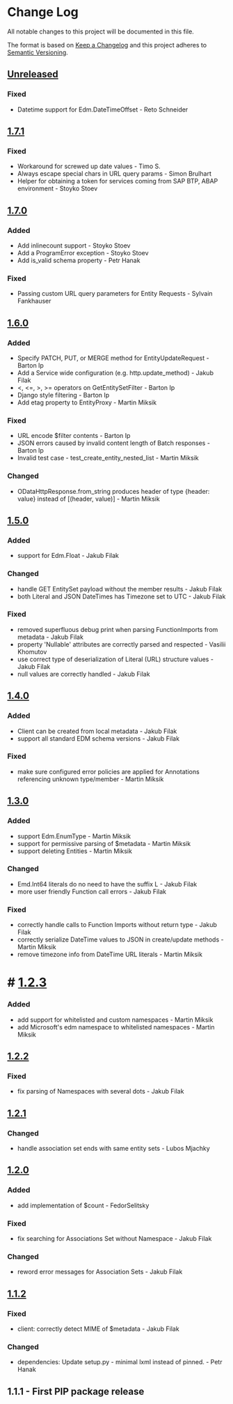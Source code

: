 # Change Log
All notable changes to this project will be documented in this file.

The format is based on [Keep a Changelog](http://keepachangelog.com/)
and this project adheres to [Semantic Versioning](http://semver.org/).

## [Unreleased]

### Fixed
- Datetime support for Edm.DateTimeOffset - Reto Schneider

## [1.7.1]

### Fixed
- Workaround for screwed up date values - Timo S.
- Always escape special chars in URL query params - Simon Brulhart
- Helper for obtaining a token for services coming from SAP BTP, ABAP environment - Stoyko Stoev

## [1.7.0]

### Added
- Add inlinecount support - Stoyko Stoev
- Add a ProgramError exception - Stoyko Stoev
- Add is_valid schema property - Petr Hanak

### Fixed
- Passing custom URL query parameters for Entity Requests - Sylvain Fankhauser

## [1.6.0]

### Added
- Specify PATCH, PUT, or MERGE method for EntityUpdateRequest - Barton Ip
- Add a Service wide configuration (e.g. http.update\_method) - Jakub Filak
- <, <=, >, >= operators on GetEntitySetFilter - Barton Ip
- Django style filtering - Barton Ip
- Add etag property to EntityProxy - Martin Miksik

### Fixed
- URL encode $filter contents - Barton Ip
- JSON errors caused by invalid content length of Batch responses - Barton Ip
- Invalid test case - test_create_entity_nested_list - Martin Miksik

### Changed
- ODataHttpResponse.from_string produces header of type {header: value} instead of [(header, value)] - Martin Miksik

## [1.5.0]

### Added
- support for Edm.Float - Jakub Filak

### Changed
- handle GET EntitySet payload without the member results - Jakub Filak
- both Literal and JSON DateTimes has Timezone set to UTC - Jakub Filak

### Fixed
- removed superfluous debug print when parsing FunctionImports from metadata - Jakub Filak
- property 'Nullable' attributes are correctly parsed and respected - Vasilii Khomutov
- use correct type of deserialization of Literal (URL) structure values - Jakub Filak
- null values are correctly handled - Jakub Filak

## [1.4.0]

### Added
- Client can be created from local metadata - Jakub Filak
- support all standard EDM schema versions - Jakub Filak

### Fixed
- make sure configured error policies are applied for Annotations referencing
  unknown type/member - Martin Miksik

## [1.3.0]

### Added
- support Edm.EnumType - Martin Miksik
- support for permissive parsing of $metadata - Martin Miksik
- support deleting Entities - Martin Miksik

### Changed
- Emd.Int64 literals do no need to have the suffix L - Jakub Filak
- more user friendly Function call errors - Jakub Filak

### Fixed
- correctly handle calls to Function Imports without return type - Jakub Filak
- correctly serialize DateTime values to JSON in create/update methods - Martin Miksik
- remove timezone info from DateTime URL literals - Martin Miksik

# # [1.2.3]

### Added
- add support for whitelisted and custom namespaces - Martin Miksik
- add Microsoft's edm namespace to whitelisted namespaces - Martin Miksik

## [1.2.2]

### Fixed
- fix parsing of Namespaces with several dots - Jakub Filak

## [1.2.1]

### Changed
- handle association set ends with same entity sets - Lubos Mjachky

## [1.2.0]

### Added
- add implementation of $count - FedorSelitsky

### Fixed
- fix searching for Associations Set without Namespace - Jakub Filak

### Changed
- reword error messages for Association Sets - Jakub Filak

## [1.1.2]

### Fixed
- client: correctly detect MIME of $metadata - Jakub Filak

### Changed
- dependencies: Update setup.py - minimal lxml instead of pinned. - Petr Hanak

## 1.1.1 - First PIP package release

[Unreleased]: https://github.com/SAP/python-pyodata/compare/1.7.1...HEAD
[1.7.1]: https://github.com/SAP/python-pyodata/compare/1.7.0...1.7.1
[1.7.0]: https://github.com/SAP/python-pyodata/compare/1.6.0...1.7.0
[1.6.0]: https://github.com/SAP/python-pyodata/compare/1.5.0...1.6.0
[1.5.0]: https://github.com/SAP/python-pyodata/compare/1.4.0...1.5.0
[1.4.0]: https://github.com/SAP/python-pyodata/compare/1.3.0...1.4.0
[1.3.0]: https://github.com/SAP/python-pyodata/compare/1.2.3...1.3.0
[1.2.3]: https://github.com/SAP/python-pyodata/compare/1.2.2...1.2.3
[1.2.2]: https://github.com/SAP/python-pyodata/compare/1.2.1...1.2.2
[1.2.1]: https://github.com/SAP/python-pyodata/compare/1.2.0...1.2.1
[1.2.0]: https://github.com/SAP/python-pyodata/compare/1.1.2...1.2.0
[1.1.2]: https://github.com/SAP/python-pyodata/compare/1.1.1...1.1.2
